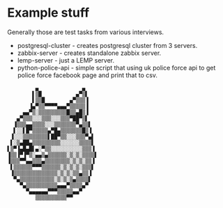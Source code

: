 Example stuff
======

Generally those are test tasks from various interviews.

* postgresql-cluster - creates postgresql cluster from 3 servers.
* zabbix-server - creates standalone zabbix server.
* lemp-server - just a LEMP server.
* python-police-api - simple script that using uk police force api to get police force facebook page and print that to csv.


```
         ▄              ▄
        ▌▒█           ▄▀▒▌
        ▌▒▒█        ▄▀▒▒▒▐
       ▐▄▀▒▒▀▀▀▀▄▄▄▀▒▒▒▒▒▐
     ▄▄▀▒░▒▒▒▒▒▒▒▒▒█▒▒▄█▒▐
   ▄▀▒▒▒░░░▒▒▒░░░▒▒▒▀██▀▒▌
  ▐▒▒▒▄▄▒▒▒▒░░░▒▒▒▒▒▒▒▀▄▒▒▌
  ▌░░▌█▀▒▒▒▒▒▄▀█▄▒▒▒▒▒▒▒█▒▐
 ▐░░░▒▒▒▒▒▒▒▒▌██▀▒▒░░░▒▒▒▀▄▌
 ▌░▒▄██▄▒▒▒▒▒▒▒▒▒░░░░░░▒▒▒▒▌
▌▒▀▐▄█▄█▌▄░▀▒▒░░░░░░░░░░▒▒▒▐
▐▒▒▐▀▐▀▒░▄▄▒▄▒▒▒▒▒▒░▒░▒░▒▒▒▒▌
▐▒▒▒▀▀▄▄▒▒▒▄▒▒▒▒▒▒▒▒░▒░▒░▒▒▐
 ▌▒▒▒▒▒▒▀▀▀▒▒▒▒▒▒░▒░▒░▒░▒▒▒▌
 ▐▒▒▒▒▒▒▒▒▒▒▒▒▒▒░▒░▒░▒▒▄▒▒▐
  ▀▄▒▒▒▒▒▒▒▒▒▒▒░▒░▒░▒▄▒▒▒▒▌
    ▀▄▒▒▒▒▒▒▒▒▒▒▄▄▄▀▒▒▒▒▄▀
      ▀▄▄▄▄▄▄▀▀▀▒▒▒▒▒▄▄▀
         ▒▒▒▒▒▒▒▒▒▒▀▀
```
